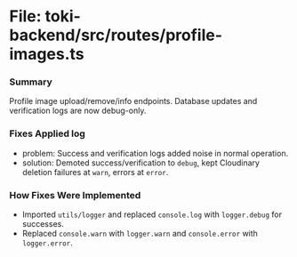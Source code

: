 # File: toki-backend/src/routes/profile-images.ts

### Summary
Profile image upload/remove/info endpoints. Database updates and verification logs are now debug-only.

### Fixes Applied log
- problem: Success and verification logs added noise in normal operation.
- solution: Demoted success/verification to `debug`, kept Cloudinary deletion failures at `warn`, errors at `error`.

### How Fixes Were Implemented
- Imported `utils/logger` and replaced `console.log` with `logger.debug` for successes.
- Replaced `console.warn` with `logger.warn` and `console.error` with `logger.error`.


